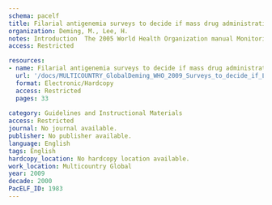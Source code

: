 ```yaml
---
schema: pacelf
title: Filarial antigenemia surveys to decide if mass drug administrations to eliminate lymphatic filariasis can be stopped  a manual for survey planners
organization: Deming, M., Lee, H.
notes: Introduction  The 2005 World Health Organization manual Monitoring and epidemiological assessment of the programme to eliminate lymphatic filariasis at implementation unit level provides an algorithm for deciding if mass drug administrations (MDAs) can be stopped. The final step in this algorithm is a survey of the prevalence of filarial antigenemia among school entrants using lot quality assurance sampling (LQAS). MDAs are stopped only if the survey demonstrates statistically that antigenemia prevalence is <0.1%. The guidelines for the LQAS survey are to select a systematic sample of 3000 school entrants and to conclude that MDAs can be stopped only if no child is among the 3000 is found to be antigenemic. In August 2008, a meeting convened by the World Health Organization (WHO) on when to stop MDAs made recommendations for changing the antigenemia survey guidelines in the 2005 manual.2 The recommendations are summarized below as well as the modifications of these recommendations agreed on in subsequent meetings.
access: Restricted

resources:
- name: Filarial antigenemia surveys to decide if mass drug administrations to eliminate lymphatic filariasis can be stopped  a manual for survey planners
  url: '/docs/MULTICOUNTRY_GlobalDeming_WHO_2009_Surveys_to_decide_if_LF_MDAs_can_be_stopped_6_12_09.txt'
  format: Electronic/Hardcopy
  access: Restricted
  pages: 33
 
category: Guidelines and Instructional Materials
access: Restricted
journal: No journal available.
publisher: No publisher available. 
language: English 
tags: English 
hardcopy_location: No hardcopy location available.
work_location: Multicountry Global
year: 2009
decade: 2000
PacELF_ID: 1983
---
```

